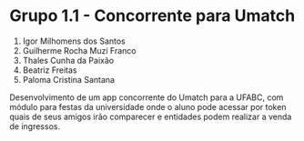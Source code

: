 # Grupo 1.1 - Concorrente para Umatch

1. Igor Milhomens dos Santos
1. Guilherme Rocha Muzi Franco
1. Thales Cunha da Paixão
1. Beatriz Freitas
1. Paloma Cristina Santana

Desenvolvimento de um app concorrente do Umatch para a UFABC, com módulo para festas da universidade onde o aluno pode acessar por token quais de seus amigos irão comparecer e entidades podem realizar a venda de ingressos.
